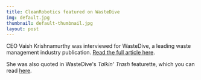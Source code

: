 ```yaml
---
title: CleanRobotics featured on WasteDive
img: default.jpg
thumbnail: default-thumbnail.jpg
layout: post
---
```


CEO Vaish Krishnamurthy was interviewed for WasteDive, a leading waste management industry publication. [Read the full article here](http://www.wastedive.com/news/meet-trashbot-the-robotic-trash-can-that-will-automatically-separate-waste/413680/).

She was also quoted in WasteDive's *Talkin' Trash* featurette, which you can read [here](http://www.wastedive.com/news/talkin-trash-quotes-from-cleanrobotics-biomass-power-association-and-mo/413787/).
